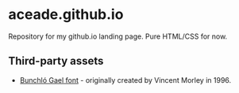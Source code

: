 # aceade.github.io
Repository for my github.io landing page. Pure HTML/CSS for now.

## Third-party assets
- [Bunchló Gael font](https://www.ffonts.net/Bunchl.font) - originally created by Vincent Morley in 1996.